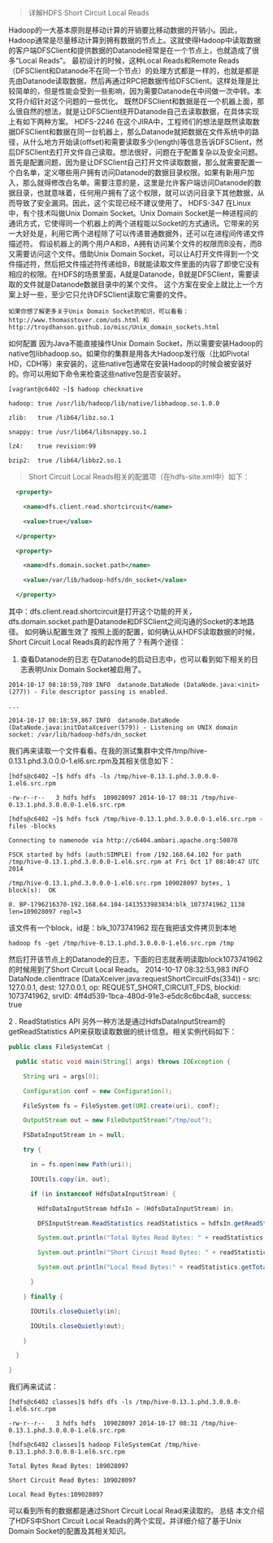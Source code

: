 > 详解HDFS Short Circuit Local Reads

Hadoop的一大基本原则是移动计算的开销要比移动数据的开销小。因此，Hadoop通常是尽量移动计算到拥有数据的节点上。这就使得Hadoop中读取数据的客户端DFSClient和提供数据的Datanode经常是在一个节点上，也就造成了很多“Local Reads”。
最初设计的时候，这种Local Reads和Remote Reads（DFSClient和Datanode不在同一个节点）的处理方式都是一样的，也就是都是先由Datanode读取数据，然后再通过RPC把数据传给DFSClient。这样处理是比较简单的，但是性能会受到一些影响，因为需要Datanode在中间做一次中转。本文将介绍针对这个问题的一些优化。
既然DFSClient和数据是在一个机器上面，那么很自然的想法，就是让DFSClient绕开Datanode自己去读取数据，在具体实现上有如下两种方案。
HDFS-2246
在这个JIRA中，工程师们的想法是既然读取数据DFSClient和数据在同一台机器上，那么Datanode就把数据在文件系统中的路径，从什么地方开始读(offset)和需要读取多少(length)等信息告诉DFSClient，然后DFSClient去打开文件自己读取。想法很好，问题在于配置复杂以及安全问题。
首先是配置问题，因为是让DFSClient自己打开文件读取数据，那么就需要配置一个白名单，定义哪些用户拥有访问Datanode的数据目录权限。如果有新用户加入，那么就得修改白名单。需要注意的是，这里是允许客户端访问Datanode的数据目录，也就意味着，任何用户拥有了这个权限，就可以访问目录下其他数据，从而导致了安全漏洞。因此，这个实现已经不建议使用了。
HDFS-347
在Linux中，有个技术叫做Unix Domain Socket。Unix Domain Socket是一种进程间的通讯方式，它使得同一个机器上的两个进程能以Socket的方式通讯。它带来的另一大好处是，利用它两个进程除了可以传递普通数据外，还可以在进程间传递文件描述符。
假设机器上的两个用户A和B，A拥有访问某个文件的权限而B没有，而B又需要访问这个文件。借助Unix Domain Socket，可以让A打开文件得到一个文件描述符，然后把文件描述符传递给B，B就能读取文件里面的内容了即使它没有相应的权限。在HDFS的场景里面，A就是Datanode，B就是DFSClient，需要读取的文件就是Datanode数据目录中的某个文件。
这个方案在安全上就比上一个方案上好一些，至少它只允许DFSClient读取它需要的文件。
```
如果你想了解更多关于Unix Domain Socket的知识，可以看看：http://www.thomasstover.com/uds.html 和http://troydhanson.github.io/misc/Unix_domain_sockets.html
```
如何配置
因为Java不能直接操作Unix Domain Socket，所以需要安装Hadoop的native包libhadoop.so。如果你的集群是用各大Hadoop发行版（比如Pivotal HD，CDH等）来安装的，这些native包通常在安装Hadoop的时候会被安装好的。你可以用如下命令来检查这些native包是否安装好。
```shell
[vagrant@c6402 ~]$ hadoop checknative

hadoop: true /usr/lib/hadoop/lib/native/libhadoop.so.1.0.0

zlib:   true /lib64/libz.so.1

snappy: true /usr/lib64/libsnappy.so.1

lz4:    true revision:99

bzip2:  true /lib64/libbz2.so.1

```
> Short Circuit Local Reads相关的配置项（在hdfs-site.xml中）如下：

```xml
  <property>

    <name>dfs.client.read.shortcircuit</name>

    <value>true</value>

  </property>

  <property>

    <name>dfs.domain.socket.path</name>

    <value>/var/lib/hadoop-hdfs/dn_socket</value>

  </property>
```

其中：dfs.client.read.shortcircuit是打开这个功能的开关，dfs.domain.socket.path是Datanode和DFSClient之间沟通的Socket的本地路径。
如何确认配置生效了
按照上面的配置，如何确认从HDFS读取数据的时候，Short Circuit Local Reads真的起作用了？有两个途径：
  1. 查看Datanode的日志
在Datanode的启动日志中，也可以看到如下相关的日志表明Unix Domain Socket被启用了。
```shell
2014-10-17 08:18:59,789 INFO  datanode.DataNode (DataNode.java:<init>(277)) - File descriptor passing is enabled.

...

2014-10-17 08:18:59,867 INFO  datanode.DataNode (DataNode.java:initDataXceiver(579)) - Listening on UNIX domain socket: /var/lib/hadoop-hdfs/dn_socket
```

我们再来读取一个文件看看。在我的测试集群中文件/tmp/hive-0.13.1.phd.3.0.0.0-1.el6.src.rpm及其相关信息如下：
```shell
[hdfs@c6402 ~]$ hdfs dfs -ls /tmp/hive-0.13.1.phd.3.0.0.0-1.el6.src.rpm

-rw-r--r--   3 hdfs hdfs  109028097 2014-10-17 08:31 /tmp/hive-0.13.1.phd.3.0.0.0-1.el6.src.rpm

[hdfs@c6402 ~]$ hdfs fsck /tmp/hive-0.13.1.phd.3.0.0.0-1.el6.src.rpm -files -blocks

Connecting to namenode via http://c6404.ambari.apache.org:50070

FSCK started by hdfs (auth:SIMPLE) from /192.168.64.102 for path /tmp/hive-0.13.1.phd.3.0.0.0-1.el6.src.rpm at Fri Oct 17 08:40:47 UTC 2014

/tmp/hive-0.13.1.phd.3.0.0.0-1.el6.src.rpm 109028097 bytes, 1 block(s):  OK

0. BP-1796216370-192.168.64.104-1413533983834:blk_1073741962_1138 len=109028097 repl=3
```

该文件有一个block，id是：blk_1073741962
现在我把该文件拷贝到本地
```shell
hadoop fs -get /tmp/hive-0.13.1.phd.3.0.0.0-1.el6.src.rpm /tmp
```

然后打开该节点上的Datanode的日志，下面的日志就表明读取block1073741962的时候用到了Short Circuit Local Reads。
2014-10-17 08:32:53,983 INFO  DataNode.clienttrace (DataXceiver.java:requestShortCircuitFds(334)) - src: 127.0.0.1, dest: 127.0.0.1, op: REQUEST_SHORT_CIRCUIT_FDS, blockid: 1073741962, srvID: 4ff4d539-1bca-480d-91e3-e5dc8c6bc4a8, success: true


2 . ReadStatistics API
另外一种方法是通过HdfsDataInputStream的getReadStatistics API来获取读取数据的统计信息。相关实例代码如下：

```java
public class FileSystemCat {

  public static void main(String[] args) throws IOException {

    String uri = args[0];

    Configuration conf = new Configuration();

    FileSystem fs = FileSystem.get(URI.create(uri), conf);

    OutputStream out = new FileOutputStream("/tmp/out");

    FSDataInputStream in = null;

    try {

      in = fs.open(new Path(uri));

      IOUtils.copy(in, out);

      if (in instanceof HdfsDataInputStream) {

        HdfsDataInputStream hdfsIn = (HdfsDataInputStream) in;

        DFSInputStream.ReadStatistics readStatistics = hdfsIn.getReadStatistics();

        System.out.println("Total Bytes Read Bytes: " + readStatistics.getTotalBytesRead());

        System.out.println("Short Circuit Read Bytes: " + readStatistics.getTotalShortCircuitBytesRead());

        System.out.println("Local Read Bytes:" + readStatistics.getTotalLocalBytesRead());

      }

    } finally {

      IOUtils.closeQuietly(in);

      IOUtils.closeQuietly(out);

    }

  }

}
```


我们再来试试：

```shell
[hdfs@c6402 classes]$ hdfs dfs -ls /tmp/hive-0.13.1.phd.3.0.0.0-1.el6.src.rpm

-rw-r--r--   3 hdfs hdfs  109028097 2014-10-17 08:31 /tmp/hive-0.13.1.phd.3.0.0.0-1.el6.src.rpm

[hdfs@c6402 classes]$ hadoop FileSystemCat /tmp/hive-0.13.1.phd.3.0.0.0-1.el6.src.rpm

Total Bytes Read Bytes: 109028097

Short Circuit Read Bytes: 109028097

Local Read Bytes:109028097
```

可以看到所有的数据都是通过Short Circuit Local Read来读取的。
总结
本文介绍了HDFS中Short Circuit Local Reads的两个实现，并详细介绍了基于Unix Domain Socket的配置及其相关知识。
